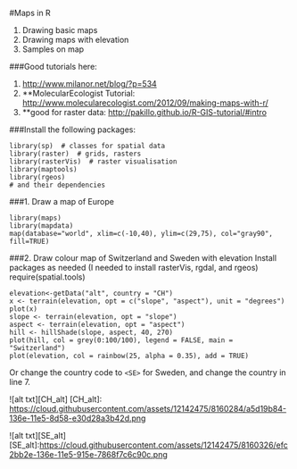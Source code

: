 #Maps in R
1. Drawing basic maps
2. Drawing maps with elevation
3. Samples on map

###Good tutorials here: 
1. http://www.milanor.net/blog/?p=534
2. **MolecularEcologist Tutorial:  http://www.molecularecologist.com/2012/09/making-maps-with-r/  
3. **good for raster data: http://pakillo.github.io/R-GIS-tutorial/#intro   

###Install the following packages:

```
library(sp)  # classes for spatial data
library(raster)  # grids, rasters
library(rasterVis)  # raster visualisation
library(maptools)
library(rgeos)
# and their dependencies
```

###1. Draw a map of Europe

```
library(maps)
library(mapdata)
map(database="world", xlim=c(-10,40), ylim=c(29,75), col="gray90", fill=TRUE)
```


###2. Draw colour map of Switzerland and Sweden with elevation
Install packages as needed (I needed to install rasterVis, rgdal, and rgeos)
require(spatial.tools)

```
elevation<-getData("alt", country = "CH")
x <- terrain(elevation, opt = c("slope", "aspect"), unit = "degrees")
plot(x)
slope <- terrain(elevation, opt = "slope")
aspect <- terrain(elevation, opt = "aspect")
hill <- hillShade(slope, aspect, 40, 270)
plot(hill, col = grey(0:100/100), legend = FALSE, main = "Switzerland")
plot(elevation, col = rainbow(25, alpha = 0.35), add = TRUE)
```
Or change the country code to `<SE>` for Sweden, and change the country in line 7. 

![alt txt][CH_alt]
[CH_alt]: https://cloud.githubusercontent.com/assets/12142475/8160284/a5d19b84-136e-11e5-8d58-e30d28a3b42d.png

![alt txt][SE_alt]
[SE_alt]:https://cloud.githubusercontent.com/assets/12142475/8160326/efc2bb2e-136e-11e5-915e-7868f7c6c90c.png







